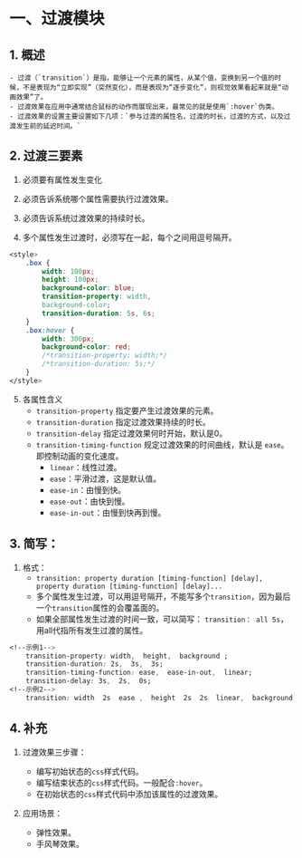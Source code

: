 # 一、过渡模块

## 1. 概述
	- 过渡（`transition`）是指，能够让一个元素的属性，从某个值，变换到另一个值的时候，不是表现为“立即实现”（突然变化），而是表现为“逐步变化”，则视觉效果看起来就是“动画效果”了。
	- 过渡效果在应用中通常结合鼠标的动作而展现出来，最常见的就是使用`:hover`伪类。
	- 过渡效果的设置主要设置如下几项：`参与过渡的属性名，过渡的时长，过渡的方式，以及过渡发生前的延迟时间。`

## 2. 过渡三要素

1. 必须要有属性发生变化

2. 必须告诉系统哪个属性需要执行过渡效果。

3. 必须告诉系统过渡效果的持续时长。

4. 多个属性发生过渡时，必须写在一起，每个之间用逗号隔开。
```css
<style>
    .box {
        width: 100px;
        height: 100px;
        background-color: blue;
        transition-property: width,
    	background-color;
        transition-duration: 5s, 6s;
    }
    .box:hover {
        width: 300px;
        background-color: red;
        /*transition-property: width;*/
        /*transition-duration: 5s;*/
    }
</style>
```
5. 各属性含义
    - `transition-property` 指定要产生过渡效果的元素。
    - `transition-duration` 指定过渡效果持续的时长。
    - `transition-delay` 指定过渡效果何时开始，默认是0。
    - `transition-timing-function` 规定过渡效果的时间曲线，默认是 `ease`。即控制动画的变化速度。
    	- `linear`：线性过渡。
		- `ease`：平滑过渡，这是默认值。
		- `ease-in`：由慢到快。
		- `ease-out`：由快到慢。
		- `ease-in-out`：由慢到快再到慢。


## 3. 简写：

1. 格式：
    - `transition: property duration [timing-function] [delay], property duration [timing-function] [delay]...`
    - 多个属性发生过渡，可以用逗号隔开，不能写多个`transition`，因为最后一个`transition`属性的会覆盖面的。
    - 如果全部属性发生过渡的时间一致，可以简写： `transition： all 5s`，用all代指所有发生过渡的属性。
```css
<!--示例1-->
	transition-property: width,  height,  background ;
	transition-duration: 2s,  3s,  3s;
	transition-timing-function: ease,  ease-in-out,  linear;
	transition-delay: 3s,  2s,  0s;
<!--示例2-->
	transition: width  2s  ease ,  height  2s  2s  linear,  background  2s  4s ;
```

## 4. 补充

1. 过渡效果三步骤：
    - 编写初始状态的`css`样式代码。
    - 编写结束状态的`css`样式代码。一般配合`:hover`。
    - 在初始状态的`css`样式代码中添加该属性的过渡效果。

2. 应用场景：
    - 弹性效果。
    - 手风琴效果。

